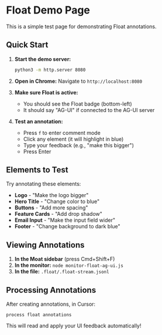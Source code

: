# Float Demo Page

This is a simple test page for demonstrating Float annotations.

## Quick Start

1. **Start the demo server:**
   ```bash
   python3 -m http.server 8080
   ```

2. **Open in Chrome:**
   Navigate to `http://localhost:8080`

3. **Make sure Float is active:**
   - You should see the Float badge (bottom-left)
   - It should say "AG-UI" if connected to the AG-UI server

4. **Test an annotation:**
   - Press `f` to enter comment mode
   - Click any element (it will highlight in blue)
   - Type your feedback (e.g., "make this bigger")
   - Press Enter

## Elements to Test

Try annotating these elements:
- **Logo** - "Make the logo bigger"
- **Hero Title** - "Change color to blue"
- **Buttons** - "Add more spacing"
- **Feature Cards** - "Add drop shadow"
- **Email Input** - "Make the input field wider"
- **Footer** - "Change background to dark blue"

## Viewing Annotations

1. **In the Moat sidebar** (press Cmd+Shift+F)
2. **In the monitor:** `node monitor-float-ag-ui.js`
3. **In the file:** `.float/.float-stream.jsonl`

## Processing Annotations

After creating annotations, in Cursor:
```
process float annotations
```

This will read and apply your UI feedback automatically! 
